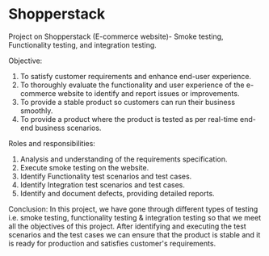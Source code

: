 # Shopperstack
Project on Shopperstack (E-commerce website)- Smoke testing, Functionality testing, and integration testing.

Objective:
1. To satisfy customer requirements and enhance end-user experience.
2. To thoroughly evaluate the functionality and user experience of the e-commerce website to identify and report issues or improvements.
3. To provide a stable product so customers can run their business smoothly.
4. To provide a product where the product is tested as per real-time end-end business scenarios.

Roles and responsibilities:
1. Analysis and understanding of the requirements specification.
2. Execute smoke testing on the website.
3. Identify Functionality test scenarios and test cases.
4. Identify Integration test scenarios and test cases.
5. Identify and document defects, providing detailed reports.

Conclusion:
In this project, we have gone through different types of testing i.e. smoke testing, functionality testing & integration testing so that we meet all the objectives of this project. After identifying and executing the test scenarios and the test cases we can ensure that the product is stable and it is ready for production and satisfies customer's requirements.
